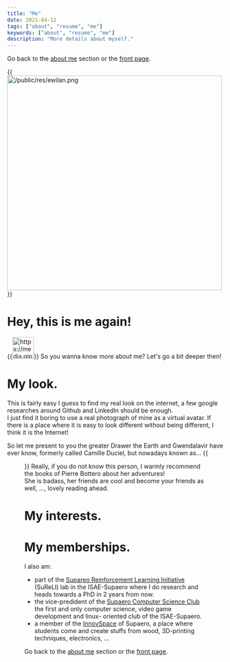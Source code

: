 ```yaml
---
title: "Me"
date: 2021-04-12
tags: ["about", "resume", "me"]
keywords: ["about", "resume", "me"]
description: "More details about myself."
---
```

Go back to the [about me](/public/about) section or the [front page](/public).  

{{<image src="/public/res/ewilan.png" alt="/public/res/ewilan.png" title="Wave hand" width="500" position="center">}}
# Hey, this is me again!
{{<image src="https://media.giphy.com/media/hvRJCLFzcasrR4ia7z/giphy.gif" alt="https://media.giphy.com/media/hvRJCLFzcasrR4ia7z/giphy.gif" title="Wave hand" height="50" width="50" position="center">}}
So you wanna know more about me? Let's go a bit deeper then!

# My look.
This is fairly easy I guess to find my real look on the internet, a few google researches around Github and LinkedIn should be enough.  
I just find it boring to use a real photograph of mine as a virtual avatar. If there is a place where it is easy to look different without being different, I think it is the Internet!  

So let me present to you the greater Drawer the Earth and Gwendalavir have ever know, formerly called Camille Duciel, but nowadays known as...
{{<figure src="/public/res/ewilan2.png" alt="/public/res/ewilan2.png" title="Wave hand" width="500" position="center" caption="Ewilan Gil' Sayan">}}
Really, if you do not know this person, I warmly recommend the books of Pierre Bottero about her adventures!  
She is badass, her friends are cool and become your friends as well, ..., lovely reading ahead.


# My interests.

# My memberships.
I also am:
- part of the [Supareo Reinforcement Learning Initiative](https://github.com/SuReLI) (SuReLI) lab in the ISAE-Supaero where I do research and heads towards a PhD in 2 years from now.
- the vice-predident of the [Supaero Computer Science Club](https://github.com/Supaero-Computer-Science-Club) the first and only computer science, video game development and linux- oriented club of the ISAE-Supaero.
- a member of the [InnovSpace](https://sites.google.com/view/innovspace) of Supaero, a place where students come and create stuffs from wood, 3D-printing techniques, electronics, ...

Go back to the [about me](/public/about) section or the [front page](/public).  
